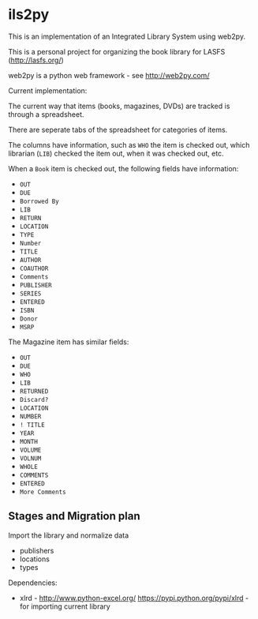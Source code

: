 # ils2py

This is an implementation of an Integrated Library System using web2py.

This is a personal project for organizing the book library for LASFS (http://lasfs.org/)


web2py is a python web framework - see http://web2py.com/


Current implementation:

The current way that items (books, magazines, DVDs) are tracked is through a spreadsheet.

There are seperate tabs of the spreadsheet for categories of items.

The columns have information, such as `WHO` the item is checked out, which librarian (`LIB`) checked the item out, when it was checked out, etc.

When a `Book` item is checked out, the following fields have information:

* `OUT`
* `DUE`
* `Borrowed By`
* `LIB`
* `RETURN`
* `LOCATION`
* `TYPE`
* `Number`
* `TITLE`
* `AUTHOR`
* `COAUTHOR`
* `Comments`
* `PUBLISHER`
* `SERIES`
* `ENTERED`
* `ISBN`
* `Donor`
* `MSRP`

The Magazine item has similar fields:

* `OUT`
* `DUE`
* `WHO`
* `LIB`
* `RETURNED`
* `Discard?`
* `LOCATION`
* `NUMBER`
* `! TITLE`
* `YEAR`
* `MONTH`
* `VOLUME`
* `VOLNUM`
* `WHOLE`
* `COMMENTS`
* `ENTERED`
* `More Comments`

## Stages and Migration plan

Import the library and normalize data

* publishers
* locations
* types

Dependencies:

* xlrd - http://www.python-excel.org/ https://pypi.python.org/pypi/xlrd - for importing current library  
